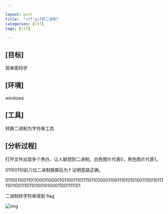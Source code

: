 ```yaml
---

layout: post
title:  "ctf-gif转二进制"
categories: [ctf]
tags: [ctf]

---
```




## **[目标]**

简单密码学

## **[环境]**

windows

## **[工具]**

转换二进制为字符串工具

## **[分析过程]**

打开文件出现多个黑白，让人联想到二进制，白色图片代表0，黑色图片代表1。

01100110前八位二进制换算后为 f 证明思路正确。

01100110011011000110000101100111011110110100011001110101010011100101111101100111011010010100011001111101

二进制转字符串得到 flag

![img](https://adworld.xctf.org.cn/media/task/writeup/cn/gif/1.png)